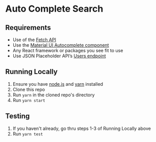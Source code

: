 # Auto Complete Search

## Requirements
- Use of the [Fetch API](https://developer.mozilla.org/en-US/docs/Web/API/Fetch_API)
- Use the [Material UI Autocomplete component](https://mui.com/material-ui/react-autocomplete/)
- Any React framework or packages you see fit to use
- Use JSON Placeholder API’s [Users endpoint](https://jsonplaceholder.typicode.com/users)

## Running Locally
1. Ensure you have [node.js](https://nodejs.org/en) and [yarn](https://yarnpkg.com/) installed
2. Clone this repo
3. Run `yarn` in the cloned repo's directory
4. Run `yarn start`

## Testing
1. If you haven't already, go thru steps 1-3 of Running Locally above
2. Run `yarn test`
